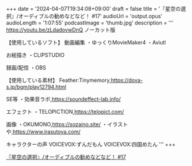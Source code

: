 +++
date = '2024-04-07T19:34:08+09:00'
draft = false
title = '『星空の選択』/オーディブルの勧めなどなど！ #17'
audioUrl = 'output.opus'
audioLength = '1:07:55'
podcastImage = 'thumb.jpg'
description = '''
https://youtu.be/zLdadovwDnQ
ノーカット版

【使用しているソフト】
動画編集
・ゆっくりMovieMaker4
・Aviutl

お絵描き
・CLIPSTUDIO

録画/配信
・OBS

【使用している素材】
Feather:Tinymemory,https://dova-s.jp/bgm/play12794.html

SE等
・効果音ラボ,https://soundeffect-lab.info/

エフェクト
・TELOPICTION,https://telopict.com/

画像
・OKUMONO,https://sozaino.site/
・イラストや,https://www.irasutoya.com/

キャラクターの声
VOICEVOX:ずんだもん
VOICEVOX:四国めたん
'''
+++

[『星空の選択』/オーディブルの勧めなどなど！ #17](https://youtu.be/1IrwoSz1CBc)
